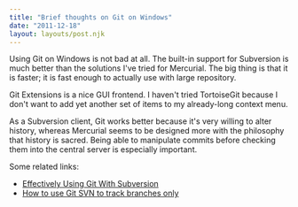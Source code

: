 ```yaml
---
title: "Brief thoughts on Git on Windows"
date: "2011-12-18"
layout: layouts/post.njk
---
```


Using Git on Windows is not bad at all. The built-in support for Subversion is
much better than the solutions I've tried for Mercurial. The big thing is that
it is faster; it is fast enough to actually use with large repository.

Git Extensions is a nice GUI frontend. I haven't tried TortoiseGit because I
don't want to add yet another set of items to my already-long context menu.

As a Subversion client, Git works better because it's very willing to alter
history, whereas Mercurial seems to be designed more with the philosophy that
history is sacred. Being able to manipulate commits before checking them into
the central server is especially important.

Some related links:

- [Effectively Using Git With Subversion](http://www.viget.com/extend/effectively-using-git-with-subversion/)
- [How to use Git SVN to track branches only](http://stackoverflow.com/questions/4386754/how-to-use-git-svn-to-track-branches-only)
